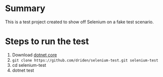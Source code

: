 # Summary
This is a test project created to show off Selenium on a fake test scenario.

# Steps to run the test
1. Download [dotnet core](https://dotnet.microsoft.com/download/dotnet-core/3.1)
2. `git clone https://github.com/driden/selenium-test.git selenium-test`
3. cd selenium-test
4. dotnet test
